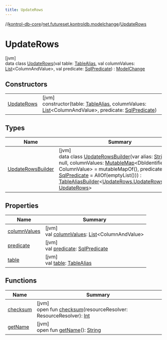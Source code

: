 ```yaml
---
title: UpdateRows
---
```

//[kontrol-db-core](../../../index.html)/[net.futureset.kontroldb.modelchange](../index.html)/[UpdateRows](index.html)



# UpdateRows



[jvm]\
data class [UpdateRows](index.html)(val table: [TableAlias](../-table-alias/index.html), val columnValues: [List](https://kotlinlang.org/api/latest/jvm/stdlib/kotlin.collections/-list/index.html)&lt;ColumnAndValue&gt;, val predicate: [SqlPredicate](../-sql-predicate/index.html)) : [ModelChange](../-model-change/index.html)



## Constructors


| | |
|---|---|
| [UpdateRows](-update-rows.html) | [jvm]<br>constructor(table: [TableAlias](../-table-alias/index.html), columnValues: [List](https://kotlinlang.org/api/latest/jvm/stdlib/kotlin.collections/-list/index.html)&lt;ColumnAndValue&gt;, predicate: [SqlPredicate](../-sql-predicate/index.html)) |


## Types


| Name | Summary |
|---|---|
| [UpdateRowsBuilder](-update-rows-builder/index.html) | [jvm]<br>data class [UpdateRowsBuilder](-update-rows-builder/index.html)(var alias: [String](https://kotlinlang.org/api/latest/jvm/stdlib/kotlin/-string/index.html)? = null, columnValues: [MutableMap](https://kotlinlang.org/api/latest/jvm/stdlib/kotlin.collections/-mutable-map/index.html)&lt;DbIdentifier, ColumnValue&gt; = mutableMapOf(), predicate: [SqlPredicate](../-sql-predicate/index.html) = AllOf(emptyList())) : [TableAliasBuilder](../-table-alias-builder/index.html)&lt;[UpdateRows.UpdateRowsBuilder](-update-rows-builder/index.html), [UpdateRows](index.html)&gt; |


## Properties


| Name | Summary |
|---|---|
| [columnValues](column-values.html) | [jvm]<br>val [columnValues](column-values.html): [List](https://kotlinlang.org/api/latest/jvm/stdlib/kotlin.collections/-list/index.html)&lt;ColumnAndValue&gt; |
| [predicate](predicate.html) | [jvm]<br>val [predicate](predicate.html): [SqlPredicate](../-sql-predicate/index.html) |
| [table](table.html) | [jvm]<br>val [table](table.html): [TableAlias](../-table-alias/index.html) |


## Functions


| Name | Summary |
|---|---|
| [checksum](../-model-change/checksum.html) | [jvm]<br>open fun [checksum](../-model-change/checksum.html)(resourceResolver: ResourceResolver): [Int](https://kotlinlang.org/api/latest/jvm/stdlib/kotlin/-int/index.html) |
| [getName](../-model-change/get-name.html) | [jvm]<br>open fun [getName](../-model-change/get-name.html)(): [String](https://kotlinlang.org/api/latest/jvm/stdlib/kotlin/-string/index.html) |

